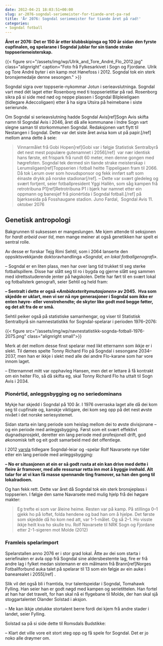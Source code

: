 ```yaml
---
date: 2012-04-21 18:03:51+00:00
slug: ar-2076-sogndal-seriemeister-for-tiande-aret-pa-rad
title: 'År 2076: Sogndal seriemeister for tiande året på rad!'
categories:
- Sogndal fotball
---
```


**Året er 2076: Det er 150 år etter klubbskipinga og 100 år sidan den fyrste cupfinalen, og spelarane i Sogndal jublar for sin tiande strake toppseriemeisterskap.**

{{< figure src="/assets/img/wp/Ulrik_and_Tore_André_Flo_2012.jpg" class="alignright" caption="Foto frå Fylkesarkivet i Sogn og Fjordane. Ulrik og Tore André byter i ein kamp mot Hønefoss i 2012. Sogndal tok ein sterk bronsjemedalje denne sesongen." >}}

<!--more-->

Sogndal sigra over toppserie-nykommar Jotun i serieavslutninga. Sogndal vart med dét laget etter Rosenborg med ti toppserietitlar på rad. Rosenborg sikra på si side med nød og neppe plassen i Sogndal Bilpleieligaen (tidlegare Adeccoligaen) etter å ha sigra Utsira på heimebane i siste serierunde.

Om Sogndal si serieavslutning hadde Sogndal Avis[ref]Sogn Avis skifta namn til Sogndal Avis i 2046, året då alle kommunane i Indre Sogn vart slegne saman til storkommunen Sogndal. Redaksjonen vart flytt til Nestangen i Sogndal. Dette var det siste året avisa kom ut på papir.[/ref] mellom anna dette å seie:


<blockquote>Vinnarmålet frå Gobi Hopen[ref]Gobi var i følgje Statistisk Sentralbyrå det nest mest populære gutenamnet i 2056[/ref]  var nær identisk hans første, eit frispark frå rundt 60 meter, men denne gongen med høgrefoten. Sogndal tek dermed sin tiande strake meisterskap i Lerumsligaen[ref]Toppserien i fotball heitte Tippeligaen fram til 2066. Då tok Lerum over som hovudsponsor og fekk innført saft som éinaste drykk på norske stadionar[/ref]. – Dette var svært gledeleg og svært fortjent, seier fotballpresident Yggi Hallẽn, som såg kampen frå retrotribuna P1[ref]Retrotribuna P1 i bjørk har namnet etter ein oppmann og banesjef frå pionértida i Sogndal fotball.[/ref] på bjørksesida på Fosshaugane stadion.
Juno Fardal,  Sogndal Avis 11. oktober 2076</blockquote>




## Genetisk antropologi


Bakgrunnen til suksessen er mangeslungen. Me kjem attende til seksjonen for _hardt arbeid over tid_, men mange meiner at også genetikken har spelt ei sentral rolle.

Av desse er forskar Tejg Rimi Sehtil, som i 2064 lanserte den oppsiktsvekkjande doktoravhandlinga _«Sogndal, en lokal fotballgenografi»_.

– Sogndal er en liten plass, men har over lang tid trukket til seg sterke fotballspillere. Disse har slått seg til ro i bygda og gjerne slått seg sammen med idrettsstuderende jenter på høgskolen. Dette har ført til en svært lokal og fotballsterk genografi, seier Sehtil og held fram:

**– Sentralt i dette er også _«_Ambidexteritymutasjonen_»_ av 2045.  Hva som skjedde er uklart, men vi ser nå nye generasjoner i Sogndal som ikke er enten høyre- eller venstrehendte; de skyter like godt med begge føtter, og det alt fra de er små.**

Sehtil peiker også på statistiske samanhengar, og viser til Statistisk Sentralbyrå sin namnestatistikk for Sogndal-spelarar i perioden 1976–2076:

{{< figure src="/assets/img/wp/navnestatistikk-sognda-fotball-1976-2075.png" class="alignright small">}}


Merk at det mellom desse finst spelarar med likt etternamn som ikkje er i slekt. Til dømes spelte Tonny Richard Flo på Sogndal i sesongane 2034–2037, men han er ikkje i slekt med alle dei andre Flo-karane som har vore innom laget.

– Etternamnet mitt var opphavleg Hansen, men det er lettare å få kontrakt om ein heiter Flo, så då skifta eg, skal Tonny Richard Flo ha uttalt til Sogn Avis i 2034.


### Pionértid, anleggsbygging og no seriedominans


Mykje har skjedd i Sogndal på 100 år. I 1976 overraska laget alle då dei kom seg til cupfinale og, kanskje viktigare, dei kom seg opp på det nest øvste nivået i det norske seriesystemet.

Sidan starta ein lang periode som heislag mellom dei to øvste divisjonane – og ein periode med anleggsbygging. Først som eit svært effektivt dugnadsprosjekt, deretter ein lang periode med profesjonell drift, god økonomisk teft og eit godt samarbeid med det offentlege.

I 2012 [varsla](http://nrk.no/nyheter/distrikt/nrk_sogn_og_fjordane/1.8109809) tidlegare Sogndal-leiar og -spelar Rolf Navarsete nye tider etter ein lang periode med anleggsbygging:

**– No er situasjonen at ein er så godt rusta at ein kan drive med dette i fleire år framover, med alle ressursar retta inn mot å byggje innhald. Alt talar for at vi kan få masse spennande ting framover, sa han den gong til lokalradioen.**

Og han fekk rett. Dette var året då Sogndal tok ein sterk bronsjeplass i toppserien. I følgje den same Navarsete med mulig hjelp frå dei høgare makter:


<blockquote>Eg trefte ei som var åleine heime. Resten var på kamp. På stillinga 0–1 gjekk ho på loftet, folda hendene og bad han om å hjelpe. Det første som skjedde då ho kom ned att, var 1-1-målet. Og så 2–1. Ho visste ikkje heilt kva ho skulle tru.
Rolf Navarsete til NRK Sogn og Fjordane etter 2-1-sigeren mot Molde (2012)</blockquote>




### Framleis spelarimport


Spelarstallen anno 2076 er i stor grad lokal. Åtte av dei som starta i seriefinalen er avla opp frå Sogndal sine aldersbestemte lag, fire er frå andre lag i fylket medan sistemann er ein målmann frå Brann[ref]Norges Fotballforbund auka talet på spelarar til 13 som ein følgje av ein auke i banearealet i 2055[/ref] .

Slik vil det også bli i framtida, trur talentspeidar i Sogndal, Tomahawk Fylling. Han seier han er godt nøgd med kampen og serietittelen. Han fortel at han har det travelt, for han skal nå ei flygebane til Molde, der han skal sjå stoggartalentet Olander Solstad i aksjon.

– Me kan ikkje utelukke stortalent berre fordi dei kjem frå andre stader i landet, seier Fylling.

Solstad sa på si side dette til Romsdals Budstikke:

– Klart det ville vore eit stort steg opp og få spele for Sogndal. Det er jo noko alle drøymer om.
